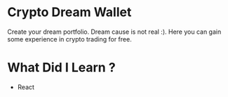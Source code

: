 # Crypto Dream Wallet

Create your dream portfolio. Dream cause is not real :). Here you can gain some experience in crypto trading for free.

# What Did I Learn ? 
* React

